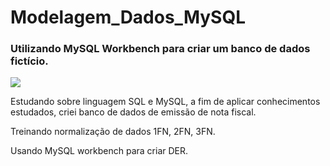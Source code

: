 # Modelagem_Dados_MySQL

### Utilizando MySQL Workbench para criar um banco de dados fictício.


<div>
  <img src = "https://user-images.githubusercontent.com/96260598/165171686-2a242ac2-7092-425b-9b65-b18b89b112f9.jpg"/> 
</div> 


<p> Estudando sobre linguagem SQL e MySQL, a fim de aplicar conhecimentos estudados, criei banco de dados de emissão de nota fiscal. </p>
<p> Treinando normalização de dados 1FN, 2FN, 3FN.</p>
<p> Usando MySQL workbench para criar DER. </p>
